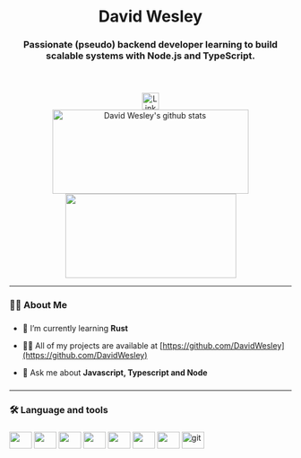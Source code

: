 <header>
	<h1 align="center">David Wesley</h1>
	<h3 align="center">Passionate (pseudo) backend developer learning to build scalable systems with Node.js and TypeScript.</h3>
</header>

<nav>
  <div align="center">
    <a href="https://www.linkedin.com/in/david-wesley-903b59232/" target="_blank">
      <img src="https://img.shields.io/static/v1?message=LinkedIn&logo=linkedin&label=&color=0077B5&logoColor=white&labelColor=&style=for-the-badge" height="30" alt="LinkedIn logo"  />
    </a>
  </div>
</nav>

<div align="center" style="display: inline_block">
	<img width="350px" height="150px" src="https://github-readme-stats.vercel.app/api?username=DavidWesley&show_icons=true&count_private=true&hide_border=true&title_color=00bfbf&icon_color=00bfbf&text_color=c9d1d9&bg_color=0d1117" alt="David Wesley's github stats" />
	<img width="305px" height="150px" src="https://github-readme-stats.vercel.app/api/top-langs/?username=DavidWesley&layout=compact&hide_border=true&title_color=00bfbf&text_color=00bfbf&bg_color=0d1117" />
</div>

<hr />

<h3 align="left">👩‍💻  About Me</h3>

###
- 🌱 I’m currently learning **Rust**

- 👨‍💻 All of my projects are available at [https://github.com/DavidWesley](https://github.com/DavidWesley)

- 💬 Ask me about **Javascript, Typescript and Node**

###
<hr />
<h3 align="left">🛠 Language and tools</h3>

###

<div style="display: inline_block">
	<img align="center" height="30" width="40" src="https://cdn.jsdelivr.net/gh/devicons/devicon/icons/javascript/javascript-original.svg">
	<img align="center" height="30" width="40" src="https://cdn.jsdelivr.net/gh/devicons/devicon/icons/typescript/typescript-original.svg" />
	<img align="center" height="30" width="40" src="https://cdn.jsdelivr.net/gh/devicons/devicon/icons/html5/html5-original.svg">
	<img align="center" height="30" width="40" src="https://cdn.jsdelivr.net/gh/devicons/devicon/icons/css3/css3-original.svg">
	<img align="center" height="30" width="40" src="https://cdn.jsdelivr.net/gh/devicons/devicon/icons/nodejs/nodejs-original.svg" />
	<img align="center" height="30" width="40" src="https://cdn.jsdelivr.net/gh/devicons/devicon/icons/react/react-original.svg">
	<img align="center" height="30" width="40" src="https://cdn.jsdelivr.net/gh/devicons/devicon/icons/vscode/vscode-original.svg" />
	<img align="center" height="30" width="40" src="https://www.vectorlogo.zone/logos/git-scm/git-scm-icon.svg" alt="git"/>
</div>
